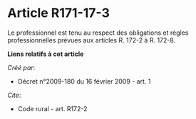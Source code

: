 # Article R171-17-3

Le professionnel est tenu au respect des obligations et règles professionnelles prévues aux articles R. 172-2 à R. 172-8.

**Liens relatifs à cet article**

_Créé par_:

  - Décret n°2009-180 du 16 février 2009 - art. 1

_Cite_:

  - Code rural - art. R172-2

